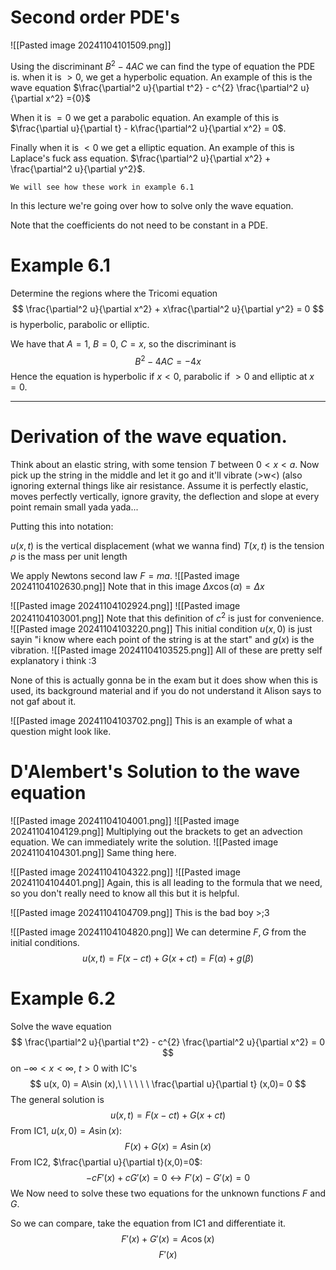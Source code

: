 # Second order PDE's

![[Pasted image 20241104101509.png]]

Using the discriminant $B^{2} - 4AC$ we can find the type of equation the PDE is. when it is $> 0$, we get a hyperbolic equation. An example of this is the wave equation $\frac{\partial^2 u}{\partial t^2} - c^{2} \frac{\partial^2 u}{\partial x^2} ={0}$

When it is $= 0$ we get a parabolic equation. An example of this is $\frac{\partial u}{\partial t} - k\frac{\partial^2 u}{\partial x^2} = 0$.

Finally when it is $<0$ we get a elliptic equation. An example of this is Laplace's fuck ass equation. $\frac{\partial^2 u}{\partial x^2} + \frac{\partial^2 u}{\partial y^2}$.

	We will see how these work in example 6.1

In this lecture we're going over how to solve only the wave equation.

Note that the coefficients do not need to be constant in a PDE.

# Example 6.1

Determine the regions where the Tricomi equation $$
\frac{\partial^2 u}{\partial x^2} + x\frac{\partial^2 u}{\partial y^2} = 0
$$
is hyperbolic, parabolic or elliptic.

We have that $A = 1$, $B = 0$, $C=x$, so the discriminant is $$
B^{2} - 4AC = -4x
$$
Hence the equation is hyperbolic if $x < 0$, parabolic if $>0$ and elliptic at $x=0$.

---

# Derivation of the wave equation.

Think about an elastic string, with some tension $T$ between $0<x<a$. Now pick up the string in the middle and let it go and it'll vibrate (>w<) (also ignoring external things like air resistance.
Assume it is perfectly elastic, moves perfectly vertically, ignore gravity, the deflection and slope at every point remain small yada yada...

Putting this into notation:

$u(x,t)$ is the vertical displacement (what we wanna find)
$T(x,t)$ is the tension
$\rho$ is the mass per unit length

We apply Newtons second law $F=ma$.
![[Pasted image 20241104102630.png]]
Note that in this image $\Delta x\cos (\alpha) = \Delta x$

![[Pasted image 20241104102924.png]]
![[Pasted image 20241104103001.png]]
Note that this definition of $c^{2}$ is just for convenience.
![[Pasted image 20241104103220.png]]
This initial condition $u(x,0)$ is just sayin "i know where each point of the string is at the start" and $g(x)$ is the vibration.
![[Pasted image 20241104103525.png]]
All of these are pretty self explanatory i think :3

None of this is actually gonna be in the exam but it does show when this is used, its background material and if you do not understand it Alison says to not gaf about it.


![[Pasted image 20241104103702.png]]
This is an example of what a question might look like. 

# D'Alembert's Solution to the wave equation

![[Pasted image 20241104104001.png]]
![[Pasted image 20241104104129.png]]
Multiplying out the brackets to get an advection equation. We can immediately write the solution.
![[Pasted image 20241104104301.png]]
Same thing here.

![[Pasted image 20241104104322.png]]
![[Pasted image 20241104104401.png]]
Again, this is all leading to the formula that we need, so you don't really need to know all this but it is helpful.

![[Pasted image 20241104104709.png]]
This is the bad boy >;3

![[Pasted image 20241104104820.png]]
We can determine $F,G$ from the initial conditions. $$
u(x,t) = F(x-ct) + G(x+ct) = F(\alpha) + g(\beta)
$$
# Example 6.2

Solve the wave equation $$
\frac{\partial^2 u}{\partial t^2} - c^{2} \frac{\partial^2 u}{\partial x^2} = 0
$$
on $-\infty < x < \infty$, $t>0$ with IC's $$
u(x, 0) = A\sin (x),\ \ \ \ \ \ \frac{\partial u}{\partial t} (x,0)= 0
$$
The general solution is $$
u(x,t) = F(x-ct) + G(x +ct)
$$
From IC1, $u(x,0) = A\sin (x)$:
$$
F(x) + G(x) = A\sin (x)
$$
From IC2, $\frac{\partial u}{\partial t}(x,0)=0$:
$$
-cF'(x) + cG'(x) = 0 \leftrightarrow  F'(x) - G'(x)=0
$$
We Now need to solve these two equations for the unknown functions $F$ and $G$.

So we can compare, take the equation from IC1 and differentiate it.
$$
F'(x) + G'(x) = A\cos (x)
$$
$$
F'(x)
$$